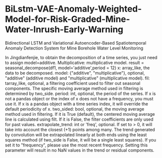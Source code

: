 # BiLstm-VAE-Anomaly-Weighted-Model-for-Risk-Graded-Mine-Water-Inrush-Early-Warning
Bidirectional LSTM and Variational Autoencoder-Based Spatiotemporal Anomaly Detection System for Mine Borehole Water Level Monitoring



In Jingdianfenjie, to obtain the decomposition of a time series, you just need to assign model=additive. Multiplicative: multiplicative model.
result = seasonal_decompose(df1, model='additive',period = 12)
x: array_like, the data to be decomposed.
 model: {"additive", "multiplicative"}, optional, "additive" (additive model) and "multiplicative" (multiplicative model).
fil: tarray_like, optional, a filtering coefficient used to filter out seasonal components. The specific moving average method used in filtering is determined by two_side.
period: int, optional, the period of the series. If x is not a pandas object or the index of x does not have a frequency, you must use it. If x is a pandas object with a time series index, it will override the default periodicity of x.
 two_sided: bool, optional, the moving average method used in filtering. If it is True (default), the centered moving average line is calculated using filt. If it is False, the filter coefficients are only used for past values.
extrapolate_trend: int or 'freq', optional. If set to > 0, it will take into account the closest (+1) points among many.
The trend generated by convolution will be extrapolated linearly at both ends using the least squares method (if two_side is False, it will be a single least squares).
 If you set it to "frequency", please use the most recent frequency. Setting this parameter will result in no NaN values in the trend or residual components.
